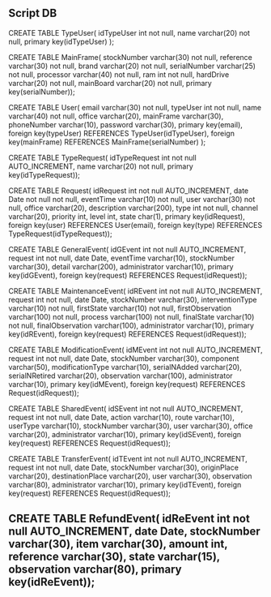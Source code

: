 Script DB
---------------------------------------------------------------------------------
CREATE TABLE TypeUser(
idTypeUser int not null,
name varchar(20) not null,
primary key(idTypeUser)
);

CREATE TABLE MainFrame(
stockNumber varchar(30) not null,
reference varchar(30) not null,
brand varchar(20) not null,
serialNumber varchar(25) not null,
processor varchar(40) not null,
ram int not null,
hardDrive varchar(20) not null,
mainBoard varchar(20) not null,
primary key(serialNumber));

CREATE TABLE User(
email varchar(30) not null,
typeUser int not null,
name varchar(40) not null,
office varchar(20),
mainFrame varchar(30),
phoneNumber varchar(10),
password varchar(30),
primary key(email),
foreign key(typeUser) REFERENCES TypeUser(idTypeUser),
foreign key(mainFrame) REFERENCES MainFrame(serialNumber)
);

CREATE TABLE TypeRequest(
idTypeRequest int not null AUTO_INCREMENT,
name varchar(20) not null,
primary key(idTypeRequest));

CREATE TABLE Request(
idRequest int not null AUTO_INCREMENT,
date Date not null not null,
eventTime varchar(10) not null,
user varchar(30) not null,
office varchar(20),
description varchar(200),
type int not null,
channel varchar(20),
priority int,
level int,
state char(1),
primary key(idRequest),
foreign key(user) REFERENCES User(email),
foreign key(type) REFERENCES TypeRequest(idTypeRequest));

CREATE TABLE GeneralEvent(
idGEvent int not null AUTO_INCREMENT,
request int not null,
date Date,
eventTime varchar(10),
stockNumber varchar(30),
detail varchar(200),
administrator varchar(10),
primary key(idGEvent),
foreign key(request) REFERENCES Request(idRequest));

CREATE TABLE MaintenanceEvent(
idREvent int not null AUTO_INCREMENT,
request int not null,
date Date,
stockNumber varchar(30),
interventionType varchar(10) not null,
firstState varchar(10) not null,
firstObservation varchar(100) not null,
process varchar(100) not null,
finalState varchar(10) not null,
finalObservation varchar(100),
administrator varchar(10),
primary key(idREvent),
foreign key(request) REFERENCES Request(idRequest));

CREATE TABLE ModificationEvent(
idMEvent int not null AUTO_INCREMENT,
request int not null,
date Date,
stockNumber varchar(30),
component varchar(50),
modificationType varchar(10),
serialNAdded varchar(20),
serialNRetired varchar(20),
observation varchar(100),
administrator varchar(10),
primary key(idMEvent),
foreign key(request) REFERENCES Request(idRequest));

CREATE TABLE SharedEvent(
idSEvent int not null AUTO_INCREMENT,
request int not null,
date Date,
action varchar(10),
route varchar(10),
userType varchar(10),
stockNumber varchar(30),
user varchar(30),
office varchar(20),
administrator varchar(10),
primary key(idSEvent),
foreign key(request) REFERENCES Request(idRequest));

CREATE TABLE TransferEvent(
idTEvent int not null AUTO_INCREMENT,
request int not null,
date Date,
stockNumber varchar(30),
originPlace varchar(20),
destinationPlace varchar(20),
user varchar(30),
observation varchar(80),
administrator varchar(10),
primary key(idTEvent),
foreign key(request) REFERENCES Request(idRequest));

CREATE TABLE RefundEvent(
idReEvent int not null AUTO_INCREMENT,
date Date,
stockNumber varchar(30),
item varchar(30),
amount int,
reference varchar(30),
state varchar(15),
observation varchar(80),
primary key(idReEvent));
---------------------------------------------------------------------------------
